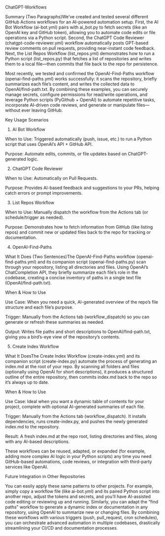 ChatGPT-Workflows

Summary (Two Paragraphs)We’ve created and tested several different GitHub Actions workflows for an AI-powered automation setup. First, the AI Bot Workflow (ai-bot.yml) pairs with ai_bot.py to fetch secrets (like an OpenAI key and GitHub token), allowing you to automate code edits or file operations via a Python script. Second, the ChatGPT Code Reviewer (chatgpt-code-reviewer.yml) workflow automatically posts GPT-based review comments on pull requests, providing near-instant code feedback. Next, the List Repos Workflow (list_repos.yml) demonstrates how to run a Python script (list_repos.py) that fetches a list of repositories and writes them to a local file—then commits that file back to the repo for persistence.

Most recently, we tested and confirmed the OpenAI-Find-Paths workflow (openai-find-paths.yml) works successfully: it scans the repository, briefly summarizes each file’s content, and writes the collected data to OpenAI/find-path.txt. By combining these examples, you can securely manage secrets, configure permissions for read/write operations, and leverage Python scripts (PyGithub + OpenAI) to automate repetitive tasks, incorporate AI-driven code reviews, and generate or manipulate files—without ever leaving GitHub.

Key Usage Scenarios

1. AI Bot Workflow

When to Use: Triggered automatically (push, issue, etc.) to run a Python script that uses OpenAI’s API + GitHub API.

Purpose: Automate edits, commits, or file updates based on ChatGPT-generated logic.

2. ChatGPT Code Reviewer

When to Use: Automatically on Pull Requests.

Purpose: Provides AI-based feedback and suggestions to your PRs, helping catch errors or prompt improvements.

3. List Repos Workflow

When to Use: Manually dispatch the workflow from the Actions tab (or schedule/trigger as needed).

Purpose: Demonstrates how to fetch information from GitHub (like listing repos) and commit new or updated files back to the repo for tracking or documentation.

4. OpenAI-Find-Paths

What It Does (Two Sentences)The OpenAI-Find-Paths workflow (openai-find-paths.yml) and its companion script (openai-find-paths.py) scan through your repository, listing all directories and files. Using OpenAI’s ChatCompletion API, they briefly summarize each file’s role in the codebase, creating a concise inventory of paths in a single text file (OpenAI/find-path.txt).

When & How to Use

Use Case: When you need a quick, AI-generated overview of the repo’s file structure and each file’s purpose.

Trigger: Manually from the Actions tab (workflow_dispatch) so you can generate or refresh these summaries as needed.

Output: Writes file paths and short descriptions to OpenAI/find-path.txt, giving you a bird’s-eye view of the repository’s contents.

5. Create Index Workflow

What It DoesThe Create Index Workflow (create-index.yml) and its companion script (create-index.py) automate the process of generating an index.md at the root of your repo. By scanning all folders and files (optionally using OpenAI for short descriptions), it produces a structured outline of the entire repository, then commits index.md back to the repo so it’s always up to date.

When & How to Use

Use Case: Ideal when you want a dynamic table of contents for your project, complete with optional AI-generated summaries of each file.

Trigger: Manually from the Actions tab (workflow_dispatch). It installs dependencies, runs create-index.py, and pushes the newly generated index.md to the repository.

Result: A fresh index.md at the repo root, listing directories and files, along with any AI-based descriptions.

These workflows can be reused, adapted, or expanded (for example, adding more complex AI logic in your Python scripts) any time you need GitHub-based automations, code reviews, or integration with third-party services like OpenAI.

Future Integration in Other Repositories

You can easily apply these same patterns to other projects. For example, simply copy a workflow file (like ai-bot.yml) and its paired Python script into another repo, adjust the tokens and secrets, and you’ll have AI-assisted code editing or reviewing up and running. Similarly, you can adapt the “find paths” workflow to generate a dynamic index or documentation in any repository, using OpenAI to summarize new or changing files. By combining these workflows with various triggers (push, pull_request, cron schedules), you can orchestrate advanced automation in multiple codebases, drastically streamlining your CI/CD and documentation processes.
